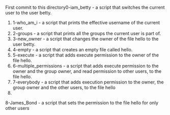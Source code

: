 First commit to this directory0-iam_betty - a script that switches the current user to the user betty.
1. 1-who_am_i - a script that prints the effective username of the current user.
2. 2-groups - a script that prints all the groups the current user is part of.
3. 3-new_owner - a script that changes the owner of the file hello to the user betty.
4. 4-empty - a script that creates an empty file called hello.
5. 5-execute - a script that adds execute permission to the owner of the file hello.
6. 6-multiple_permissions - a script that adds execute permission to the owner and the group owner, and read permission to other users, to the file hello.
7. 7-everybody - a script that adds execution permission to the owner, the group owner and the other users, to the file hello
8. 
8-James_Bond - a script that sets the permission to the file hello for only other users 
